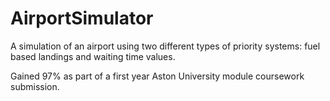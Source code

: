 AirportSimulator
================

A simulation of an airport using two different types of priority systems: fuel based landings and waiting time values.

Gained 97% as part of a first year Aston University module coursework submission.
